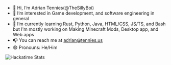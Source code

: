 - 👋 Hi, I’m Adrian Tennies(@TheSillyBoi)
- 👀 I’m interested in Game development, and software engineering in general
- 🌱 I’m currently learning Rust, Python, Java, HTML/CSS, JS/TS, and Bash but I'm mostly working on Making Minecraft Mods, Desktop app, and Web apps
- 📭 You can reach me at adrian@tennies.us
- 😄 Pronouns: He/Him

![Hackatime Stats](https://github-readme-stats.hackclub.dev/api/wakatime?username=1940&api_domain=hackatime.hackclub.com&theme=darcula&custom_title=Hackatime+Stats&layout=compact&cache_seconds=0&langs_count=8)

<!---
TheSillyBoi/TheSillyBoi is a ✨ special ✨ repository because its `README.md` (this file) appears on your GitHub profile.
You can click the Preview link to take a look at your changes.
--->
